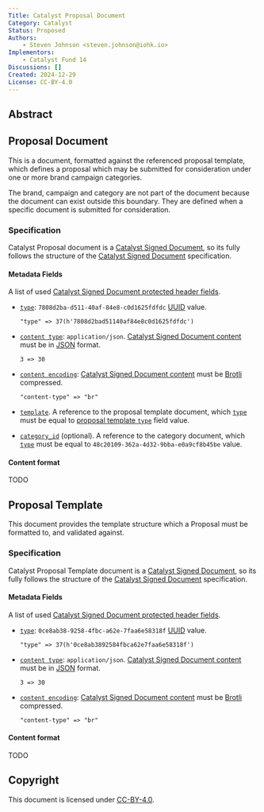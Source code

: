 ```yaml
---
Title: Catalyst Proposal Document
Category: Catalyst
Status: Proposed
Authors:
    - Steven Johnson <steven.johnson@iohk.io>
Implementors:
    - Catalyst Fund 14
Discussions: []
Created: 2024-12-29
License: CC-BY-4.0
---
```


## Abstract

## Proposal Document

This is a document, formatted against the referenced proposal template, which defines a proposal which may be submitted
for consideration under one or more brand campaign categories.

The brand, campaign and category are not part of the document because the document can exist outside this boundary.
They are defined when a specific document is submitted for consideration.

### Specification

Catalyst Proposal document is a [Catalyst Signed Document],
so its fully follows the structure of the [Catalyst Signed Document] specification.

#### Metadata Fields

A list of used [Catalyst Signed Document protected header fields](./../signed_doc/spec.md#signed-object-fields).

* [`type`](./../signed_doc/spec.md#type): `7808d2ba-d511-40af-84e8-c0d1625fdfdc` [UUID] value.

  ```CDDL
  "type" => 37(h'7808d2bad51140af84e8c0d1625fdfdc')
  ```

* [`content type`](./../signed_doc/spec.md#content-type): `application/json`.
  [Catalyst Signed Document content] must be in [JSON] format.

  ```CDDL
  3 => 30
  ```

* [`content encoding`](./../signed_doc/spec.md#content-encoding-optional):
  [Catalyst Signed Document content] must be [Brotli] compressed.

  ```CDDL
  "content-type" => "br"
  ```

* [`template`](./../signed_doc/meta.md#ref-document-reference).
  A reference to the proposal template document,
  which [`type`](./../signed_doc/spec.md#type) must be equal to
  [proposal template `type`](#proposal-template) field value.

* [`category_id`](./../signed_doc/meta.md#category_id) (optional).
  A reference to the category document,
  which [`type`](./../signed_doc/spec.md#type) must be equal to
  `48c20109-362a-4d32-9bba-e0a9cf8b45be` value.


#### Content format

TODO

## Proposal Template

This document provides the template structure which a Proposal must be formatted to, and validated against.

### Specification

Catalyst Proposal Template document is a [Catalyst Signed Document],
so its fully follows the structure of the [Catalyst Signed Document] specification.

#### Metadata Fields

A list of used [Catalyst Signed Document protected header fields](./../signed_doc/spec.md#signed-object-fields).

* [`type`](./../signed_doc/spec.md#type): `0ce8ab38-9258-4fbc-a62e-7faa6e58318f` [UUID] value.

  ```CDDL
  "type" => 37(h'0ce8ab3892584fbca62e7faa6e58318f')
  ```

* [`content type`](./../signed_doc/spec.md#content-type): `application/json`.
  [Catalyst Signed Document content] must be in [JSON] format.

  ```CDDL
  3 => 30
  ```

* [`content encoding`](./../signed_doc/spec.md#content-encoding-optional):
  [Catalyst Signed Document content] must be [Brotli] compressed.

  ```CDDL
  "content-type" => "br"
  ```

#### Content format

TODO

## Copyright

This document is licensed under [CC-BY-4.0](https://creativecommons.org/licenses/by/4.0/legalcode).

[Catalyst Signed Document]: ./../signed_doc/spec.md
[Catalyst Signed Document content]: ./../signed_doc/spec.md#signed-object-content
[Brotli]: https://datatracker.ietf.org/doc/html/rfc7932
[JSON]: https://datatracker.ietf.org/doc/html/rfc7159
[UUID]: https://www.rfc-editor.org/rfc/rfc9562.html
